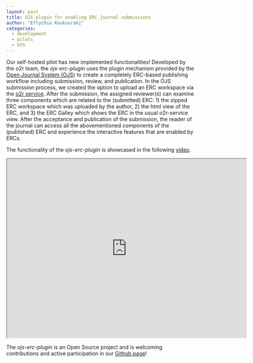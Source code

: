 ```yaml
---
layout: post
title: OJS plugin for enabling ERC journal submissions
author: "Eftychia Koukouraki"
categories:
  - development
  - pilots
  - OJS
---
```


Our self-hosted pilot has new implemented functionalities! Developed by the o2r team, the *ojs-erc-plugin* uses the plugin mechanism provided by the [Open Journal System (OJS)](https://pkp.sfu.ca/ojs/) to create a completely ERC-based 
publishing workflow including submission, review, and publication. In the OJS submission process, we created the option to upload an ERC workspace via the [o2r service](https://o2r.uni-muenster.de/). After the submission, the assigned reviewer(s) 
can examine three components which are related to the (submitted) ERC: 1) the zipped ERC workspace which was uploaded by the author, 2) the html view of the ERC, and 3) the ERC Galley which shows the ERC in the usual o2r-service view. 
After the acceptance and publication of the submission, the reader of the journal can access all the abovementioned components of the (published) ERC and experience the interactive features that are enabled by ERCs.


The functionality of the *ojs-erc-plugin* is showcased in the following [video](https://uni-muenster.sciebo.de/s/6y9Y4jsFUS3WwFA).

<iframe src="https://drive.google.com/file/d/1PEAeEQihK6JPT0MqTovbFWvusX_PBgLq/preview" width="640" height="480" allow="autoplay"></iframe>

The *ojs-erc-plugin* is an Open Source project and is welcoming contributions and active participation in our [Github page](https://github.com/o2r-project/ojs-erc-plugin)!